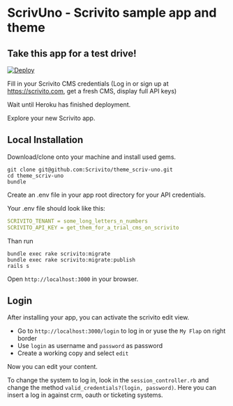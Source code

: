 # ScrivUno - Scrivito sample app and theme

## Take this app for a test drive!

[![Deploy](https://www.herokucdn.com/deploy/button.png)](https://heroku.com/deploy)

Fill in your Scrivito CMS credentials (Log in or sign up at https://scrivito.com, get a fresh CMS, display full API keys)

Wait until Heroku has finished deployment.

Explore your new Scrivito app.

## Local Installation

Download/clone onto your machine and install used gems.

```batchfile
git clone git@github.com:Scrivito/theme_scriv-uno.git
cd theme_scriv-uno
bundle
```

Create an .env file in your app root directory for your API credentials.

Your .env file should look like this:

```yaml
SCRIVITO_TENANT = some_long_letters_n_numbers
SCRIVITO_API_KEY = get_them_for_a_trial_cms_on_scrivito
```

Than run

```batchfile
bundle exec rake scrivito:migrate
bundle exec rake scrivito:migrate:publish
rails s
```

Open `http://localhost:3000` in your browser.

## Login

After installing your app, you can activate the scrivito edit view.

- Go to `http://localhost:3000/login` to log in or yuse the `My Flap` on right border
- Use `login` as username and `password` as password
- Create a working copy and select `edit`

Now you can edit your content.

To change the system to log in, look in the `session_controller.rb` and change the method `valid_credentials?(login, password)`. Here you can insert a log in against crm, oauth or ticketing systems.


